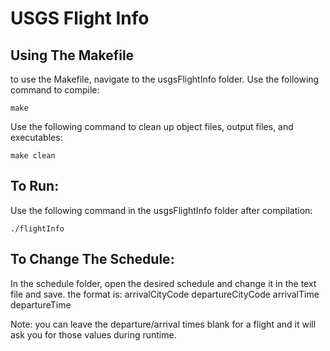 # USGS Flight Info

## Using The Makefile
to use the Makefile, navigate to the usgsFlightInfo folder.
Use the following command to compile:
```
make
```
Use the following command to clean up object files, output files, and executables:
```
make clean
```
## To Run:
Use the following command in the usgsFlightInfo folder after compilation:
```
./flightInfo
```

## To Change The Schedule:
In the schedule folder, open the desired schedule and change it in the text file and save. the format is:
arrivalCityCode departureCityCode arrivalTime departureTime

Note: you can leave the departure/arrival times blank for a flight and it will ask you for those values during runtime.
